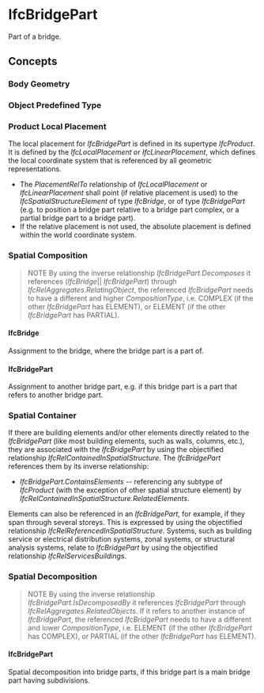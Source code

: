 # IfcBridgePart

Part of a bridge.
<!-- end of short definition -->


## Concepts

### Body Geometry

### Object Predefined Type

### Product Local Placement

The local placement for _IfcBridgePart_ is defined in its supertype _IfcProduct_. It is defined by the _IfcLocalPlacement_ or _IfcLinearPlacement_, which defines the local coordinate system that is referenced by all geometric representations.

* The *PlacementRelTo* relationship of _IfcLocalPlacement_ or _IfcLinearPlacement_ shall point (if relative placement is used) to the _IfcSpatialStructureElement_ of type _IfcBridge_, or of type _IfcBridgePart_ (e.g. to position a bridge part relative to a bridge part complex, or a partial bridge part to a bridge part).
* If the relative placement is not used, the absolute placement is defined within the world coordinate system.

### Spatial Composition

> NOTE By using the inverse relationship _IfcBridgePart.Decomposes_ it references (_IfcBridge_|| _IfcBridgePart_) through _IfcRelAggregates.RelatingObject_, the referenced _IfcBridgePart_ needs to have a different and higher *CompositionType*, i.e. COMPLEX (if the other _IfcBridgePart_ has ELEMENT), or ELEMENT (if the other _IfcBridgePart_ has PARTIAL).

#### IfcBridge

Assignment to the bridge, where the bridge part is a part of.

#### IfcBridgePart

Assignment to another bridge part, e.g. if this bridge part is a part that refers to another bridge part.

### Spatial Container

If there are building elements and/or other elements directly related to the _IfcBridgePart_ (like most building elements, such as walls, columns, etc.), they are associated with the _IfcBridgePart_ by using the objectified relationship _IfcRelContainedInSpatialStructure_. The _IfcBridgePart_ references them by its inverse relationship:

* _IfcBridgePart.ContainsElements_ -- referencing any subtype of _IfcProduct_ (with the exception of other spatial structure element) by _IfcRelContainedInSpatialStructure.RelatedElements_.

Elements can also be referenced in an _IfcBridgePart_, for example, if they span through several storeys. This is expressed by using the objectified relationship _IfcRelReferencedInSpatialStructure_. Systems, such as building service or electrical distribution systems, zonal systems, or structural analysis systems, relate to _IfcBridgePart_ by using the objectified relationship _IfcRelServicesBuildings_.

### Spatial Decomposition

> NOTE By using the inverse relationship _IfcBridgePart.IsDecomposedBy_ it references _IfcBridgePart_ through _IfcRelAggregates.RelatedObjects_. If it refers to another instance of _IfcBridgePart_, the referenced _IfcBridgePart_ needs to have a different and lower *CompositionType*, i.e. ELEMENT (if the other _IfcBridgePart_ has COMPLEX), or PARTIAL (if the other _IfcBridgePart_ has ELEMENT).

#### IfcBridgePart

Spatial decomposition into bridge parts, if this bridge part is a main bridge part having subdivisions.
